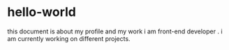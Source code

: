 # hello-world
this document is about my profile and my work
i am front-end developer . i am currently working on different projects.
